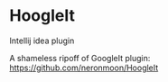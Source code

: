 HoogleIt
========

Intellij idea plugin

A shameless ripoff of GoogleIt plugin: https://github.com/neronmoon/HoogleIt

